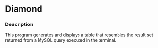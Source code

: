 # Diamond


### Description

This program generates and displays a table that resembles the result set returned from a MySQL query executed in the terminal.
